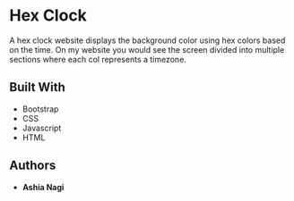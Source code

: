 # Hex Clock

A hex clock website displays the background color using hex colors based on the time. On my website you would see the screen divided into multiple sections where each col represents a timezone.

## Built With

* Bootstrap
* CSS
* Javascript
* HTML

## Authors
* **Ashia Nagi**

